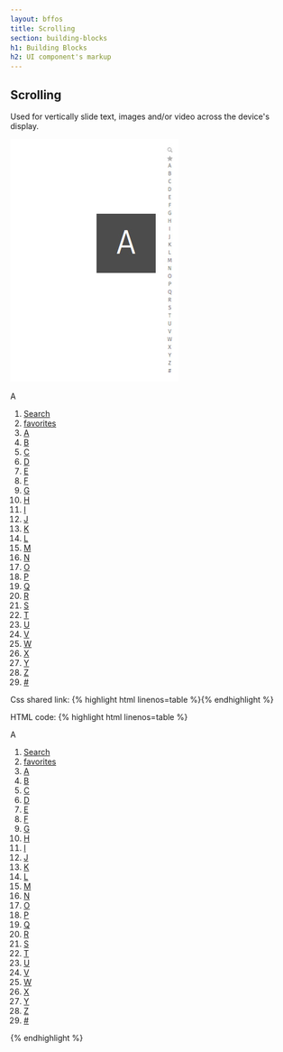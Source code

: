 ```yaml
---
layout: bffos
title: Scrolling
section: building-blocks
h1: Building Blocks
h2: UI component's markup
---
```


## Scrolling

Used for vertically slide text, images and/or video across the device's display.

<div>
  <section class="example">
    <img src="../images/BB/scrolling.jpg" alt="Scrolling (Image replacing code)"/>
    <article class="frame">
      <section role="region" id="main">
        <nav data-type="scrollbar">
          <p>A</p>
          <ol>
            <li><a href="#"><span class="pack-icon-search">Search</span></a></li>
            <li><a href="#"><span class="pack-icon-favorites">favorites</span></a></li>
            <li><a href="#">A</a></li>
            <li><a href="#">B</a></li>
            <li><a href="#">C</a></li>
            <li><a href="#">D</a></li>
            <li><a href="#">E</a></li>
            <li><a href="#">F</a></li>
            <li><a href="#">G</a></li>
            <li><a href="#">H</a></li>
            <li><a href="#">I</a></li>
            <li><a href="#">J</a></li>
            <li><a href="#">K</a></li>
            <li><a href="#">L</a></li>
            <li><a href="#">M</a></li>
            <li><a href="#">N</a></li>
            <li><a href="#">O</a></li>
            <li><a href="#">P</a></li>
            <li><a href="#">Q</a></li>
            <li><a href="#">R</a></li>
            <li><a href="#">S</a></li>
            <li><a href="#">T</a></li>
            <li><a href="#">U</a></li>
            <li><a href="#">V</a></li>
            <li><a href="#">W</a></li>
            <li><a href="#">X</a></li>
            <li><a href="#">Y</a></li>
            <li><a href="#">Z</a></li>
            <li><a href="#">#</a></li>
          </ol>
        </nav>
      </section>
    </article>
  </section>

  <label>Css shared link:</label>
  {% highlight html linenos=table %}<link rel="stylesheet" type="text/css" href="shared/style_unstable/scrolling.css">{% endhighlight %}

  <label>HTML code:</label>
  {% highlight html linenos=table %}
<section role="region" id="main">
  <nav data-type="scrollbar">
    <p>A</p>
    <ol>
      <li><a href="#"><span class="pack-icon-search">Search</span></a></li>
      <li><a href="#"><span class="pack-icon-favorites">favorites</span></a></li>
      <li><a href="#">A</a></li>
      <li><a href="#">B</a></li>
      <li><a href="#">C</a></li>
      <li><a href="#">D</a></li>
      <li><a href="#">E</a></li>
      <li><a href="#">F</a></li>
      <li><a href="#">G</a></li>
      <li><a href="#">H</a></li>
      <li><a href="#">I</a></li>
      <li><a href="#">J</a></li>
      <li><a href="#">K</a></li>
      <li><a href="#">L</a></li>
      <li><a href="#">M</a></li>
      <li><a href="#">N</a></li>
      <li><a href="#">O</a></li>
      <li><a href="#">P</a></li>
      <li><a href="#">Q</a></li>
      <li><a href="#">R</a></li>
      <li><a href="#">S</a></li>
      <li><a href="#">T</a></li>
      <li><a href="#">U</a></li>
      <li><a href="#">V</a></li>
      <li><a href="#">W</a></li>
      <li><a href="#">X</a></li>
      <li><a href="#">Y</a></li>
      <li><a href="#">Z</a></li>
      <li><a href="#">#</a></li>
    </ol>
  </nav>
</section>{% endhighlight %}
</div>